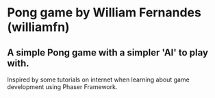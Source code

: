 # Pong game by William Fernandes (williamfn)
## A simple Pong game with a simpler 'AI' to play with.
Inspired by some tutorials on internet when learning about game development using Phaser Framework.
